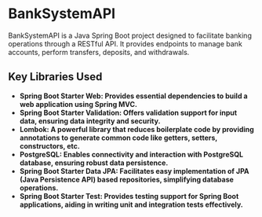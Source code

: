 # BankSystemAPI

BankSystemAPI is a Java Spring Boot project designed to facilitate banking operations through a RESTful API. It provides endpoints to manage bank accounts, perform transfers, deposits, and withdrawals.

## Key Libraries Used

- **Spring Boot Starter Web: Provides essential dependencies to build a web application using Spring MVC.**
- **Spring Boot Starter Validation: Offers validation support for input data, ensuring data integrity and security.**
- **Lombok: A powerful library that reduces boilerplate code by providing annotations to generate common code like getters, setters, constructors, etc.**
- **PostgreSQL: Enables connectivity and interaction with PostgreSQL database, ensuring robust data persistence.**
- **Spring Boot Starter Data JPA: Facilitates easy implementation of JPA (Java Persistence API) based repositories, simplifying database operations.**
- **Spring Boot Starter Test: Provides testing support for Spring Boot applications, aiding in writing unit and integration tests effectively.**
